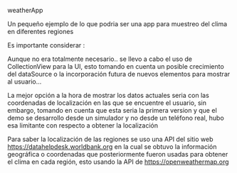 weatherApp

Un pequeño ejemplo de lo que podria ser una app para muestreo del clima en diferentes regiones

Es importante considerar :

Aunque no era totalmente necesario.. se llevo a cabo el uso de CollectionView para la UI, 
esto tomando en cuenta un posible crecimiento del dataSource o la incorporación futura de 
nuevos elementos para mostrar al usuario…

La mejor opción a la hora de mostrar los datos actuales seria con las coordenadas de 
localización en las que se encuentre el usuario, sin embargo, tomando en cuenta que esta seria
la primera version y que el demo se desarrollo desde un simulador y no desde un teléfono real, hubo esa limitante con 
respecto a obtener la localización

Para saber la localización de las regiones se uso una API del sitio web https://datahelpdesk.worldbank.org
en la cual se obtuvo la información geográfica o coordenadas que posteriormente fueron usadas para obtener
el clima en cada región, esto usando la API de https://openweathermap.org
